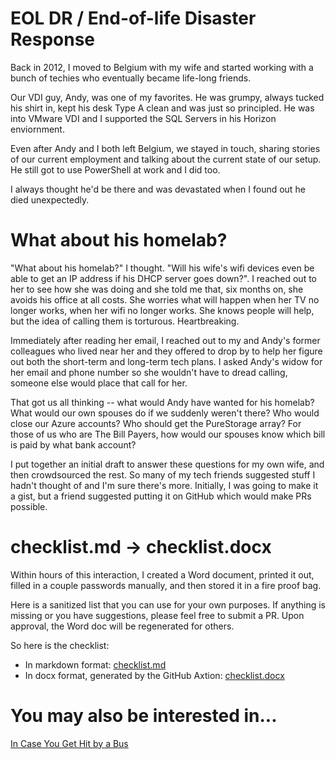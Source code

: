 # EOL DR / End-of-life Disaster Response

Back in 2012, I moved to Belgium with my wife and started working with a bunch of techies who eventually became life-long friends.

Our VDI guy, Andy, was one of my favorites. He was grumpy, always tucked his shirt in, kept his desk Type A clean and was just so principled. He was into VMware VDI and I supported the SQL Servers in his Horizon enviornment.

Even after Andy and I both left Belgium, we stayed in touch, sharing stories of our current employment and talking about the current state of our setup. He still got to use PowerShell at work and I did too.

I always thought he'd be there and was devastated when I found out he died unexpectedly.

# What about his homelab?

"What about his homelab?" I thought. "Will his wife's wifi devices even be able to get an IP address if his DHCP server goes down?". I reached out to her to see how she was doing and she told me that, six months on, she avoids his office at all costs. She worries what will happen when her TV no longer works, when her wifi no longer works. She knows people will help, but the idea of calling them is torturous. Heartbreaking.

Immediately after reading her email, I reached out to my and Andy's former colleagues who lived near her and they offered to drop by to help her figure out both the short-term and long-term tech plans. I asked Andy's widow for her email and phone number so she wouldn't have to dread calling, someone else would place that call for her.

That got us all thinking -- what would Andy have wanted for his homelab? What would our own spouses do if we suddenly weren't there? Who would close our Azure accounts? Who should get the PureStorage array? For those of us who are The Bill Payers, how would our spouses know which bill is paid by what bank account?

I put together an initial draft to answer these questions for my own wife, and then crowdsourced the rest. So many of my tech friends suggested stuff I hadn't thought of and I'm sure there's more. Initially, I was going to make it a gist, but a friend suggested putting it on GitHub which would make PRs possible.

# checklist.md -> checklist.docx

Within hours of this interaction, I created a Word document, printed it out, filled in a couple passwords manually, and then stored it in a fire proof bag.

Here is a sanitized list that you can use for your own purposes. If anything is missing or you have suggestions, please feel free to submit a PR. Upon approval, the Word doc will be regenerated for others.

So here is the checklist:

* In markdown format: [checklist.md](/checklist.md)
* In docx format, generated by the GitHub Axtion: [checklist.docx](/checklist.docx)

# You may also be interested in...

[In Case You Get Hit by a Bus](https://www.amazon.com/Case-You-Get-Hit-Bus/dp/1523510471)
